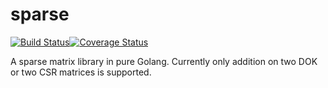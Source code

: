 # sparse
[![Build Status](https://travis-ci.org/cpalone/sparse.svg?branch=master)](https://travis-ci.org/cpalone/sparse)[![Coverage Status](https://coveralls.io/repos/cpalone/sparse/badge.svg?branch=master&service=github)](https://coveralls.io/github/cpalone/sparse?branch=master)

A sparse matrix library in pure Golang. Currently only addition on two DOK or two CSR matrices is supported.  
